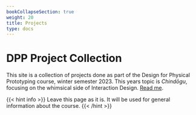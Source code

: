 ```yaml
---
bookCollapseSection: true
weight: 20
title: Projects
type: docs
---
```


# DPP Project Collection

This site is a collection of projects done as part of the Design for Physical Prototyping course, winter semester 2023. This years topic is *Chindōgu*, focusing on the whimsical side of Interaction Design. [Read me](/dpp_docs).

{{< hint info >}}
Leave this page as it is. It will be used for general information about the course.
{{< /hint >}}
